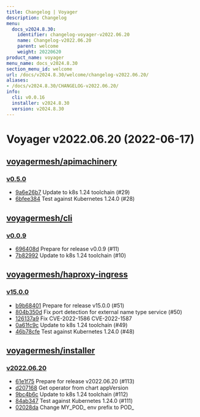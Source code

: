 ```yaml
---
title: Changelog | Voyager
description: Changelog
menu:
  docs_v2024.8.30:
    identifier: changelog-voyager-v2022.06.20
    name: Changelog-v2022.06.20
    parent: welcome
    weight: 20220620
product_name: voyager
menu_name: docs_v2024.8.30
section_menu_id: welcome
url: /docs/v2024.8.30/welcome/changelog-v2022.06.20/
aliases:
- /docs/v2024.8.30/CHANGELOG-v2022.06.20/
info:
  cli: v0.0.16
  installer: v2024.8.30
  version: v2024.8.30
---
```


# Voyager v2022.06.20 (2022-06-17)


## [voyagermesh/apimachinery](https://github.com/voyagermesh/apimachinery)

### [v0.5.0](https://github.com/voyagermesh/apimachinery/releases/tag/v0.5.0)

- [9a6e26b7](https://github.com/voyagermesh/apimachinery/commit/9a6e26b7) Update to k8s 1.24 toolchain (#29)
- [6bfee384](https://github.com/voyagermesh/apimachinery/commit/6bfee384) Test against Kubernetes 1.24.0 (#28)



## [voyagermesh/cli](https://github.com/voyagermesh/cli)

### [v0.0.9](https://github.com/voyagermesh/cli/releases/tag/v0.0.9)

- [696408d](https://github.com/voyagermesh/cli/commit/696408d) Prepare for release v0.0.9 (#11)
- [7b82992](https://github.com/voyagermesh/cli/commit/7b82992) Update to k8s 1.24 toolchain (#10)



## [voyagermesh/haproxy-ingress](https://github.com/voyagermesh/haproxy-ingress)

### [v15.0.0](https://github.com/voyagermesh/haproxy-ingress/releases/tag/v15.0.0)

- [b9b68401](https://github.com/voyagermesh/haproxy-ingress/commit/b9b684018) Prepare for release v15.0.0 (#51)
- [804b350d](https://github.com/voyagermesh/haproxy-ingress/commit/804b350d9) Fix port detection for external name type service (#50)
- [126137a9](https://github.com/voyagermesh/haproxy-ingress/commit/126137a90) Fix CVE-2022-1586 CVE-2022-1587
- [0a61fc9c](https://github.com/voyagermesh/haproxy-ingress/commit/0a61fc9c4) Update to k8s 1.24 toolchain (#49)
- [46b78cfe](https://github.com/voyagermesh/haproxy-ingress/commit/46b78cfed) Test against Kubernetes 1.24.0 (#48)



## [voyagermesh/installer](https://github.com/voyagermesh/installer)

### [v2022.06.20](https://github.com/voyagermesh/installer/releases/tag/v2022.06.20)

- [61e1f75](https://github.com/voyagermesh/installer/commit/61e1f75) Prepare for release v2022.06.20 (#113)
- [d207168](https://github.com/voyagermesh/installer/commit/d207168) Get operator from chart appVersion
- [9bc4b6c](https://github.com/voyagermesh/installer/commit/9bc4b6c) Update to k8s 1.24 toolchain (#112)
- [84ab347](https://github.com/voyagermesh/installer/commit/84ab347) Test against Kubernetes 1.24.0 (#111)
- [02028da](https://github.com/voyagermesh/installer/commit/02028da) Change MY_POD_ env prefix to POD_




